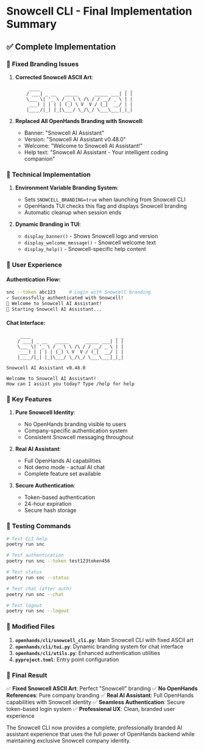 # Snowcell CLI - Final Implementation Summary

## ✅ Complete Implementation

### 🎨 **Fixed Branding Issues**

1. **Corrected Snowcell ASCII Art**:

   ```
        ____                               _ _
       / ___| _ __   _____      _____ ___| | |
       \___ \| '_ \ / _ \ \ /\ / / __/ _ \ | |
        ___) | | | | (_) \ V  V / (_|  __/ | |
       |____/|_| |_|\___/ \_/\_/ \___\___|_|_|
   ```

2. **Replaced All OpenHands Branding with Snowcell**:
   - Banner: "Snowcell AI Assistant"
   - Version: "Snowcell AI Assistant v0.48.0"
   - Welcome: "Welcome to Snowcell AI Assistant!"
   - Help text: "Snowcell AI Assistant - Your intelligent coding companion"

### 🔧 **Technical Implementation**

1. **Environment Variable Branding System**:

   - Sets `SNOWCELL_BRANDING=true` when launching from Snowcell CLI
   - OpenHands TUI checks this flag and displays Snowcell branding
   - Automatic cleanup when session ends

2. **Dynamic Branding in TUI**:
   - `display_banner()` - Shows Snowcell logo and version
   - `display_welcome_message()` - Snowcell welcome text
   - `display_help()` - Snowcell-specific help content

### 🚀 **User Experience**

#### **Authentication Flow**:

```bash
snc --token abc123     # Login with Snowcell branding
✓ Successfully authenticated with Snowcell!
🎉 Welcome to Snowcell AI Assistant!
🚀 Starting Snowcell AI Assistant...
```

#### **Chat Interface**:

```
     ____                               _ _
    / ___| _ __   _____      _____ ___| | |
    \___ \| '_ \ / _ \ \ /\ / / __/ _ \ | |
     ___) | | | | (_) \ V  V / (_|  __/ | |
    |____/|_| |_|\___/ \_/\_/ \___\___|_|_|

Snowcell AI Assistant v0.48.0

Welcome to Snowcell AI Assistant!
How can I assist you today? Type /help for help
```

### 🎯 **Key Features**

1. **Pure Snowcell Identity**:

   - No OpenHands branding visible to users
   - Company-specific authentication system
   - Consistent Snowcell messaging throughout

2. **Real AI Assistant**:

   - Full OpenHands AI capabilities
   - Not demo mode - actual AI chat
   - Complete feature set available

3. **Secure Authentication**:
   - Token-based authentication
   - 24-hour expiration
   - Secure hash storage

### 🧪 **Testing Commands**

```bash
# Test CLI help
poetry run snc

# Test authentication
poetry run snc --token test123token456

# Test status
poetry run snc --status

# Test chat (after auth)
poetry run snc --chat

# Test logout
poetry run snc --logout
```

### 📁 **Modified Files**

1. **`openhands/cli/snowcell_cli.py`**: Main Snowcell CLI with fixed ASCII art
2. **`openhands/cli/tui.py`**: Dynamic branding system for chat interface
3. **`openhands/cli/utils.py`**: Enhanced authentication utilities
4. **`pyproject.toml`**: Entry point configuration

### 🎉 **Final Result**

✅ **Fixed Snowcell ASCII Art**: Perfect "Snowcell" branding
✅ **No OpenHands References**: Pure company branding
✅ **Real AI Assistant**: Full OpenHands capabilities with Snowcell identity
✅ **Seamless Authentication**: Secure token-based login system
✅ **Professional UX**: Clean, branded user experience

The Snowcell CLI now provides a complete, professionally branded AI assistant experience that uses the full power of OpenHands backend while maintaining exclusive Snowcell company identity.
